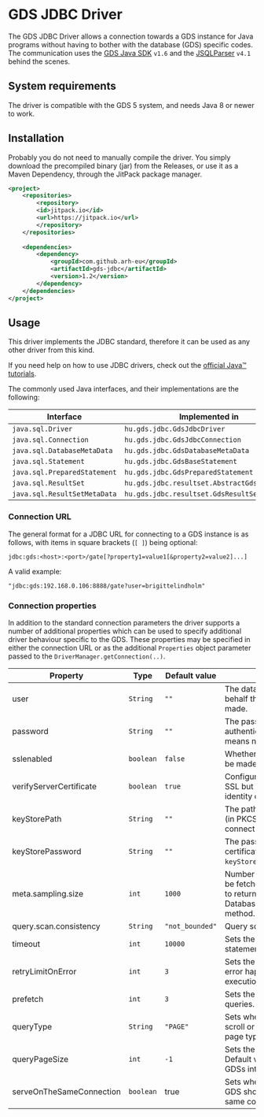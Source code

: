 # GDS JDBC Driver

The GDS JDBC Driver allows a connection towards a GDS instance for Java programs without having to bother with the database (GDS) specific codes. The communication uses the [GDS Java SDK](http://github.com/arh-eu/gds-java-sdk) `v1.6` and the [JSQLParser](https://github.com/JSQLParser/JSqlParser/) `v4.1` behind the scenes.

## System requirements

The driver is compatible with the GDS 5 system, and needs Java 8 or newer to work.

## Installation

Probably you do not need to manually compile the driver. You simply download the precompiled binary (jar) from the Releases, or use it as a Maven Dependency, through the JitPack package manager.

```xml
<project>
    <repositories>
        <repository>
        <id>jitpack.io</id>
        <url>https://jitpack.io</url>
        </repository>
    </repositories>
    
    <dependencies>
        <dependency>
            <groupId>com.github.arh-eu</groupId>
            <artifactId>gds-jdbc</artifactId>
            <version>1.2</version>
        </dependency>
    </dependencies>
</project>
```

## Usage

This driver implements the JDBC standard, therefore it can be used as any other driver from this kind.

If you need help on how to use JDBC drivers, check out the [official Java™ tutorials](https://docs.oracle.com/javase/tutorial/jdbc/).

The commonly used Java interfaces, and their implementations are the following:

| Interface | Implemented in |
| --- | --- |
| `java.sql.Driver` | `hu.gds.jdbc.GdsJdbcDriver` |
| `java.sql.Connection` | `hu.gds.jdbc.GdsJdbcConnection` |
| `java.sql.DatabaseMetaData` | `hu.gds.jdbc.GdsDatabaseMetaData` |
| `java.sql.Statement` | `hu.gds.jdbc.GdsBaseStatement` |
| `java.sql.PreparedStatement` | `hu.gds.jdbc.GdsPreparedStatement` |
| `java.sql.ResultSet` | `hu.gds.jdbc.resultset.AbstractGdsResultSet` |
| `java.sql.ResultSetMetaData` | `hu.gds.jdbc.resultset.GdsResultSetMetaData` |

 ### Connection URL
 The general format for a JDBC URL for connecting to a GDS instance is as follows, with items in square brackets (`[ ]`) being optional:
 
 ```
 jdbc:gds:<host>:<port>/gate[?property1=value1[&property2=value2]...]
 ```
 
 A valid example:
 
 ```
"jdbc:gds:192.168.0.106:8888/gate?user=brigittelindholm"
```
 

 ### Connection properties
 
 In addition to the standard connection parameters the driver supports a number of additional properties which can be used to specify additional driver behaviour specific to the GDS. These properties may be specified in either the connection URL or as the additional `Properties` object parameter passed to the `DriverManager.getConnection(..)`.

| Property | Type | Default value | Description |
| --- | --- | --- | --- |
| user | `String` | `""` | The database user on whose behalf the connection is being made. |
| password | `String` | `""` | The password used for password authentication. Leaving it empty means no auth. will be used. |
| sslenabled | `boolean` | `false` | Whether the connection should be made over SSL. |
| verifyServerCertificate | `boolean` | `true` | Configure a connection that uses SSL but does not verify the identity of the server. |
| keyStorePath | `String` | `""` | The path to the user certificate (in PKCS12 format) used to connect via TLS authentication. |
| keyStorePassword | `String` | `""` | The password of the user certificate specified by the `keyStorePath` property. |
| meta.sampling.size | `int` | `1000` | Number of documents that will be fetched per collection in order to return meta information from DatabaseMetaData.getColumns() method. |
| query.scan.consistency | `String` | `"not_bounded"` | Query scan consistency. |
| timeout | `int` | `10000` | Sets the timeout used for the statements in milliseconds. |
| retryLimitOnError | `int` | `3` | Sets the limit for retries if any error happens during the execution of the statement. |
| prefetch | `int` | `3` | Sets the number of prefetch on queries. |
| queryType | `String` | `"PAGE"` | Sets whether to use types of scroll or page. Default value is page type. |
| queryPageSize | `int` | `-1` | Sets the page size of the queries. Default value is -1 to use the GDSs internal settings. |
| serveOnTheSameConnection | `boolean` | true | Sets whether the reply from the GDS should be served on the same connection as the login. |
